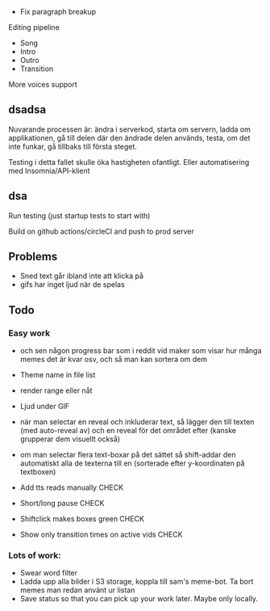 -   Fix paragraph breakup

Editing pipeline

-   Song
-   Intro
-   Outro
-   Transition

More voices support

## dsadsa

Nuvarande processen är:
ändra i serverkod,
starta om servern,
ladda om applikationen,
gå till delen där den ändrade delen används,
testa,
om det inte funkar, gå tillbaks till första steget.

Testing i detta fallet skulle öka hastigheten ofantligt.
Eller automatisering med Insomnia/API-klient

## dsa

Run testing (just startup tests to start with)

Build on github actions/circleCI and push to prod server

## Problems

-   Sned text går ibland inte att klicka på
-   gifs har inget ljud när de spelas

## Todo

### Easy work

-   och sen någon progress bar som i reddit vid maker som visar hur många memes det är kvar osv, och så man kan sortera om dem
-   Theme name in file list
-   render range eller nåt

-   Ljud under GIF
-   när man selectar en reveal och inkluderar text, så lägger den till texten (med auto-reveal av) och en reveal för det området efter (kanske grupperar dem visuellt också)
-   om man selectar flera text-boxar på det sättet så shift-addar den automatiskt alla de texterna till en (sorterade efter y-koordinaten på textboxen)
-   Add tts reads manually CHECK
-   Short/long pause CHECK
-   Shiftclick makes boxes green CHECK
-   Show only transition times on active vids CHECK

### Lots of work:

-   Swear word filter
-   Ladda upp alla bilder i S3 storage, koppla till sam's meme-bot. Ta bort memes man redan använt ur listan
-   Save status so that you can pick up your work later. Maybe only locally.
